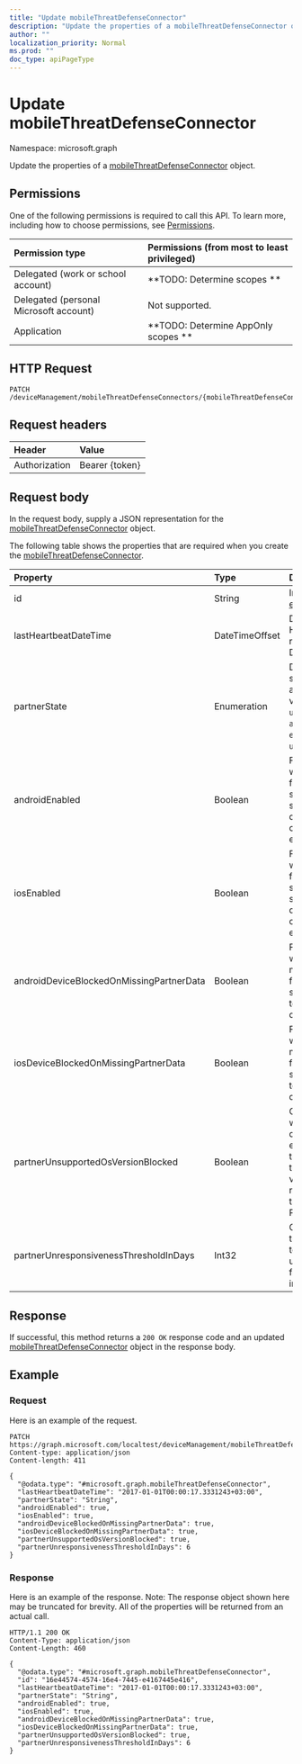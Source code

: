 ```yaml
---
title: "Update mobileThreatDefenseConnector"
description: "Update the properties of a mobileThreatDefenseConnector object."
author: ""
localization_priority: Normal
ms.prod: ""
doc_type: apiPageType
---
```


# Update mobileThreatDefenseConnector

Namespace: microsoft.graph

Update the properties of a [mobileThreatDefenseConnector](../resources/mobilethreatdefenseconnector.md) object.

## Permissions
One of the following permissions is required to call this API. To learn more, including how to choose permissions, see [Permissions](/concepts/permissions-reference.md).

|Permission type|Permissions (from most to least privileged)|
|:---|:---|
|Delegated (work or school account)|**TODO: Determine scopes **|
|Delegated (personal Microsoft account)|Not supported.|
|Application|**TODO: Determine AppOnly scopes **|

## HTTP Request
<!-- {
  "blockType": "ignored"
}
-->
``` http
PATCH /deviceManagement/mobileThreatDefenseConnectors/{mobileThreatDefenseConnectorId}
```

## Request headers
|Header|Value|
|:---|:---|
|Authorization|Bearer {token}|

## Request body
In the request body, supply a JSON representation for the [mobileThreatDefenseConnector](../resources/mobilethreatdefenseconnector.md) object.

The following table shows the properties that are required when you create the [mobileThreatDefenseConnector](../resources/mobilethreatdefenseconnector.md).

|Property|Type|Description|
|:---|:---|:---|
|id|String| Inherited from [entity](../resources/entity.md)|
|lastHeartbeatDateTime|DateTimeOffset|DateTime of last Heartbeat recieved from the Data Sync Partner|
|partnerState|Enumeration|Data Sync Partner state for this account. Possible values are: `unavailable`, `available`, `enabled`, `unresponsive`.|
|androidEnabled|Boolean|For Android, set whether data from the data sync partner should be used during compliance evaluations|
|iosEnabled|Boolean|For IOS, get or set whether data from the data sync partner should be used during compliance evaluations|
|androidDeviceBlockedOnMissingPartnerData|Boolean|For Android, set whether Intune must receive data from the data sync partner prior to marking a device compliant|
|iosDeviceBlockedOnMissingPartnerData|Boolean|For IOS, set whether Intune must receive data from the data sync partner prior to marking a device compliant|
|partnerUnsupportedOsVersionBlocked|Boolean|Get or set whether to block devices on the enabled platforms that do not meet the minimum version requirements of the Data Sync Partner|
|partnerUnresponsivenessThresholdInDays|Int32|Get or Set days the per tenant tolerance to unresponsiveness for this partner integration|



## Response
If successful, this method returns a `200 OK` response code and an updated [mobileThreatDefenseConnector](../resources/mobilethreatdefenseconnector.md) object in the response body.

## Example

### Request
Here is an example of the request.
<!-- {
  "blockType": "request",
  "name": "update_mobilethreatdefenseconnector"
}
-->
``` http
PATCH https://graph.microsoft.com/localtest/deviceManagement/mobileThreatDefenseConnectors/{mobileThreatDefenseConnectorId}
Content-type: application/json
Content-length: 411

{
  "@odata.type": "#microsoft.graph.mobileThreatDefenseConnector",
  "lastHeartbeatDateTime": "2017-01-01T00:00:17.3331243+03:00",
  "partnerState": "String",
  "androidEnabled": true,
  "iosEnabled": true,
  "androidDeviceBlockedOnMissingPartnerData": true,
  "iosDeviceBlockedOnMissingPartnerData": true,
  "partnerUnsupportedOsVersionBlocked": true,
  "partnerUnresponsivenessThresholdInDays": 6
}
```

### Response
Here is an example of the response. Note: The response object shown here may be truncated for brevity. All of the properties will be returned from an actual call.
<!-- {
  "blockType": "response",
  "truncated": true
}
-->
``` http
HTTP/1.1 200 OK
Content-Type: application/json
Content-Length: 460

{
  "@odata.type": "#microsoft.graph.mobileThreatDefenseConnector",
  "id": "16e44574-4574-16e4-7445-e4167445e416",
  "lastHeartbeatDateTime": "2017-01-01T00:00:17.3331243+03:00",
  "partnerState": "String",
  "androidEnabled": true,
  "iosEnabled": true,
  "androidDeviceBlockedOnMissingPartnerData": true,
  "iosDeviceBlockedOnMissingPartnerData": true,
  "partnerUnsupportedOsVersionBlocked": true,
  "partnerUnresponsivenessThresholdInDays": 6
}
```

